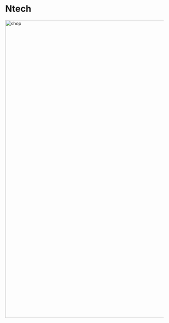 # Ntech

<img width="946" alt="shop" src="https://user-images.githubusercontent.com/61627180/98469171-12b9d100-21ef-11eb-835b-3cd65567aa55.PNG">
